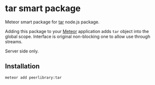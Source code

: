 tar smart package
=================

Meteor smart package for [tar](https://github.com/npm/node-tar) node.js package.

Adding this package to your [Meteor](http://www.meteor.com/) application adds `tar` object into the global scope.
Interface is original non-blocking one to allow use through streams.

Server side only.

Installation
------------

```
meteor add peerlibrary:tar
```
